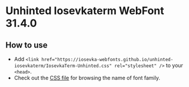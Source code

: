 # Unhinted Iosevkaterm WebFont 31.4.0

## How to use

- Add `<link href="https://iosevka-webfonts.github.io/unhinted-iosevkaterm/IosevkaTerm-Unhinted.css" rel="stylesheet" />` to your `<head>`.
- Check out the [CSS file](./IosevkaTerm-Unhinted.css) for browsing the name of font family.
